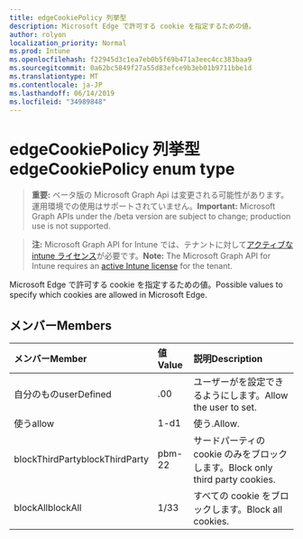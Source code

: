 ```yaml
---
title: edgeCookiePolicy 列挙型
description: Microsoft Edge で許可する cookie を指定するための値。
author: rolyon
localization_priority: Normal
ms.prod: Intune
ms.openlocfilehash: f22945d3c1ea7eb0b5f69b471a3eec4cc383baa9
ms.sourcegitcommit: 0a62bc5849f27a55d83efce9b3eb01b9711bbe1d
ms.translationtype: MT
ms.contentlocale: ja-JP
ms.lasthandoff: 06/14/2019
ms.locfileid: "34989848"
---
```

# <a name="edgecookiepolicy-enum-type"></a><span data-ttu-id="00e4f-103">edgeCookiePolicy 列挙型</span><span class="sxs-lookup"><span data-stu-id="00e4f-103">edgeCookiePolicy enum type</span></span>

> <span data-ttu-id="00e4f-104">**重要:** ベータ版の Microsoft Graph Api は変更される可能性があります。運用環境での使用はサポートされていません。</span><span class="sxs-lookup"><span data-stu-id="00e4f-104">**Important:** Microsoft Graph APIs under the /beta version are subject to change; production use is not supported.</span></span>

> <span data-ttu-id="00e4f-105">**注:** Microsoft Graph API for Intune では、テナントに対して[アクティブな intune ライセンス](https://go.microsoft.com/fwlink/?linkid=839381)が必要です。</span><span class="sxs-lookup"><span data-stu-id="00e4f-105">**Note:** The Microsoft Graph API for Intune requires an [active Intune license](https://go.microsoft.com/fwlink/?linkid=839381) for the tenant.</span></span>

<span data-ttu-id="00e4f-106">Microsoft Edge で許可する cookie を指定するための値。</span><span class="sxs-lookup"><span data-stu-id="00e4f-106">Possible values to specify which cookies are allowed in Microsoft Edge.</span></span>

## <a name="members"></a><span data-ttu-id="00e4f-107">メンバー</span><span class="sxs-lookup"><span data-stu-id="00e4f-107">Members</span></span>
|<span data-ttu-id="00e4f-108">メンバー</span><span class="sxs-lookup"><span data-stu-id="00e4f-108">Member</span></span>|<span data-ttu-id="00e4f-109">値</span><span class="sxs-lookup"><span data-stu-id="00e4f-109">Value</span></span>|<span data-ttu-id="00e4f-110">説明</span><span class="sxs-lookup"><span data-stu-id="00e4f-110">Description</span></span>|
|:---|:---|:---|
|<span data-ttu-id="00e4f-111">自分のもの</span><span class="sxs-lookup"><span data-stu-id="00e4f-111">userDefined</span></span>|<span data-ttu-id="00e4f-112">.0</span><span class="sxs-lookup"><span data-stu-id="00e4f-112">0</span></span>|<span data-ttu-id="00e4f-113">ユーザーがを設定できるようにします。</span><span class="sxs-lookup"><span data-stu-id="00e4f-113">Allow the user to set.</span></span>|
|<span data-ttu-id="00e4f-114">使う</span><span class="sxs-lookup"><span data-stu-id="00e4f-114">allow</span></span>|<span data-ttu-id="00e4f-115">1-d</span><span class="sxs-lookup"><span data-stu-id="00e4f-115">1</span></span>|<span data-ttu-id="00e4f-116">使う.</span><span class="sxs-lookup"><span data-stu-id="00e4f-116">Allow.</span></span>|
|<span data-ttu-id="00e4f-117">blockThirdParty</span><span class="sxs-lookup"><span data-stu-id="00e4f-117">blockThirdParty</span></span>|<span data-ttu-id="00e4f-118">pbm-2</span><span class="sxs-lookup"><span data-stu-id="00e4f-118">2</span></span>|<span data-ttu-id="00e4f-119">サードパーティの cookie のみをブロックします。</span><span class="sxs-lookup"><span data-stu-id="00e4f-119">Block only third party cookies.</span></span>|
|<span data-ttu-id="00e4f-120">blockAll</span><span class="sxs-lookup"><span data-stu-id="00e4f-120">blockAll</span></span>|<span data-ttu-id="00e4f-121">1/3</span><span class="sxs-lookup"><span data-stu-id="00e4f-121">3</span></span>|<span data-ttu-id="00e4f-122">すべての cookie をブロックします。</span><span class="sxs-lookup"><span data-stu-id="00e4f-122">Block all cookies.</span></span>|





